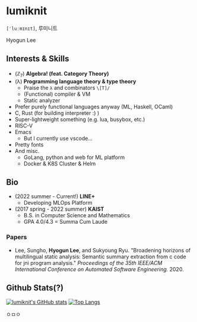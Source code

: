 # lumiknit

`[ˈluːmɪnɪt]`, 루미니트

Hyogun Lee

## Interests & Skills

- (ℤ<sub>7</sub>) **Algebra! (feat. Category Theory)**
- (λ) **Programming language theory & type theory**
  - Praise the `λ` and combinators `\[T]/`
  - (Functional) compiler & VM
  - Static analyzer
- Prefer purely functional languages anyway (ML, Haskell, OCaml)
- C, Rust (for building interpreter :) )
- Super-lightweight something (e.g. lua, busybox, etc.)
- RISC-V
- Emacs
  - But I currently use vscode...
- Pretty fonts
- And misc.
  - GoLang, python and web for ML platform
  - Docker & K8S Cluster & Helm

## Bio

- (2022 summer - Current!) **LINE+**
  - Developing MLOps Platform
- (2017 spring - 2022 summer) **KAIST**
  - B.S. in Computer Science and Mathematics
  - GPA 4.0/4.3 = Summa Cum Laude
  
### Papers

- Lee, Sungho, **Hyogun Lee**, and Sukyoung Ryu. "Broadening horizons of multilingual static analysis: Semantic summary extraction from c code for jni program analysis." *Proceedings of the 35th IEEE/ACM International Conference on Automated Software Engineering.* 2020.

## Github Stats(?)

[![lumiknit's GitHub stats](https://github-readme-stats.vercel.app/api?username=lumiknit&count_private=true&show_icons=true)](https://github.com/anuraghazra/github-readme-stats)
[![Top Langs](https://github-readme-stats.vercel.app/api/top-langs/?username=lumiknit&hide=jupyter%20notebook,tex,makefile,markdown&langs_count=8&layout=compact)](https://github.com/anuraghazra/github-readme-stats)

ㅇㅁㅇ
